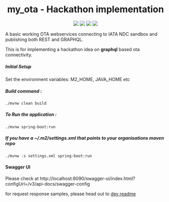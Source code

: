 <h1 align="center">
    my_ota - Hackathon implementation
</h1>
<p align="center">
    <a href="https://github.com/surajcm/my_ota/commits/" title="Last Commit"><img src="https://img.shields.io/github/last-commit/surajcm/my_ota?style=flat"></a>
    <a href="https://github.com/surajcm/my_ota/actions/workflows/test.yml" title="Tests"><img src="https://github.com/surajcm/my_ota/actions/workflows/test.yml/badge.svg"></a>
    <a href="https://github.com/surajcm/my_ota/issues" title="Open Issues"><img src="https://img.shields.io/github/issues/surajcm/my_ota?style=flat"></a>
    <a href="https://github.com/surajcm/my_ota/blob/master/LICENSE" title="License"><img src="https://img.shields.io/badge/License-MIT-green.svg?style=flat"></a>
</p>
A basic working OTA webservices connecting to IATA NDC sandbox and publishing both REST and GRAPHQL. 

This is for implementing a hackathon idea on **graphql** based ota connectivity.

##### Initial Setup
Set the environment variables: 
M2_HOME, JAVA_HOME etc

##### Build command :
`./mvnw clean build`

##### To Run the application :
`./mvnw spring-boot:run`

##### If you have a ~/.m2/settings.xml that points to your organisations maven repo
`./mvnw -s settings.xml spring-boot:run`

#### Swagger UI
Please check at http://localhost:8090/swagger-ui/index.html?configUrl=/v3/api-docs/swagger-config

for request response samples, please head out to [dev readme](https://github.com/surajcm/my_ota/tree/master/dev)


